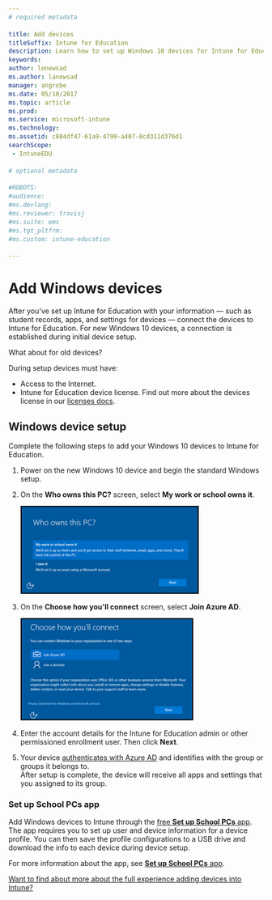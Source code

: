 ```yaml
---
# required metadata

title: Add devices
titleSuffix: Intune for Education
description: Learn how to set up Windows 10 devices for Intune for Education.
keywords:
author: lenewsad
ms.author: lanewsad
manager: angrobe
ms.date: 05/10/2017
ms.topic: article
ms.prod:
ms.service: microsoft-intune
ms.technology:
ms.assetid: c884df47-61a9-4799-a407-8cd311d376d1
searchScope:
 - IntuneEDU

# optional metadata

#ROBOTS:
#audience:
#ms.devlang:
#ms.reviewer: travisj
#ms.suite: ems
#ms.tgt_pltfrm:
#ms.custom: intune-education

---
```


# Add Windows devices

After you've set up Intune for Education with your information — such as student records, apps, and settings for devices — connect the devices to Intune for Education. For new Windows 10 devices, a connection is established during initial device setup.

What about for old devices?

During setup devices must have:
* Access to the Internet.
* Intune for Education device license. Find out more about the devices license in our [licenses docs](https://docs.microsoft.com/intune/get-started/start-with-a-paid-subscription-to-microsoft-intune-step-4).
## Windows device setup
Complete the following steps to add your Windows 10 devices to Intune for Education.

1. Power on the new Windows 10 device and begin the standard Windows setup. 
2. On the **Who owns this PC?** screen, select **My work or school owns it**.

   ![Screenshot of the "Who owns this PC?" screen in Windows setup](./media/devices-001-who-owns-this-pc.png)

2. On the **Choose how you'll connect** screen, select **Join Azure AD**.

   ![Screenshot of the "Choose how you connect" screen in Windows setup](./media/devices-002-how-you-connect-pc.png)

3. Enter the account details for the Intune for Education admin or other permissioned enrollment user. Then click **Next**.

4. Your device [authenticates with Azure AD](https://docs.microsoft.com/azure/active-directory/active-directory-conditional-access) and identifies with the group or groups it belongs to.  
After setup is complete, the device will receive all apps and settings that you assigned to its group.

### Set up School PCs app
Add Windows devices to Intune through the [free __Set up School PCs__ app](how-should-i-enroll-devices.md). The app requires you to set up user and device information for a device profile. You can then save the profile configurations to a USB drive and download the info to each device during device setup. 

For more information about the app, see [**Set up School PCs** app](https://docs.microsoft.com/education/windows/use-set-up-school-pcs-app).

[Want to find about more about the full experience adding devices into Intune?](https://docs.microsoft.com/intune/deploy-use/enroll-devices-in-microsoft-intune)
